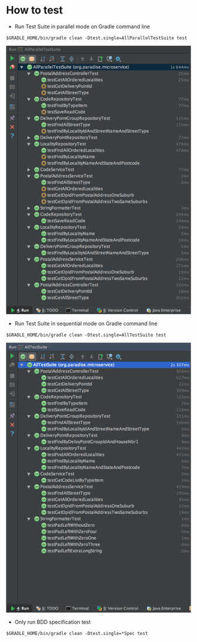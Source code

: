 # How to test #

  * Run Test Suite in parallel mode on Gradle command line

```
$GRADLE_HOME/bin/gradle clean -Dtest.single=AllParallelTestSuite test
```

![alt text][parallelTestSuite]

[parallelTestSuite]: https://raw.githubusercontent.com/TerrenceMiao/PAF/master/doc/All%20tests%20run%20in%20parallel.png "Test Suite run in parallel"

  * Run Test Suite in sequential mode on Gradle command line

```
$GRADLE_HOME/bin/gradle clean -Dtest.single=AllTestSuite test
```

![alt text][sequentialTestSuite]

[sequentialTestSuite]: https://raw.githubusercontent.com/TerrenceMiao/PAF/master/doc/All%20tests%20run%20in%20sequential.png "Test Suite run in sequential"

  * Only run BDD specification test

```
$GRADLE_HOME/bin/gradle clean -Dtest.single=*Spec test
```
